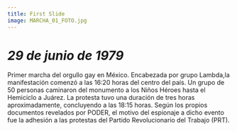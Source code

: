 ```yaml
---
title: First Slide
image: MARCHA_01_FOTO.jpg
---
```


# _29 de junio de 1979_

Primer marcha del orgullo gay en México. Encabezada por grupo Lambda,la manifestación comenzó a las 16:20 horas del centro del país. Un grupo de 50 personas caminaron del monumento a los Niños Héroes hasta el Hemiciclo a Juárez. La protesta tuvo una duración de tres horas aproximadamente, concluyendo a las 18:15 horas. Según los propios documentos revelados por PODER, el motivo del espionaje a dicho evento fue la adhesión a las protestas del Partido Revolucionario del Trabajo (PRT). 
